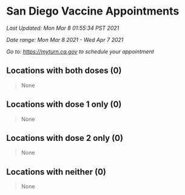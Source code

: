 # San Diego Vaccine Appointments
*Last Updated: Mon Mar 8 01:55:34 PST 2021*

*Date range: Mon Mar 8 2021 - Wed Apr 7 2021*

*Go to: <https://myturn.ca.gov> to schedule your appointment*


## Locations with both doses (0)

>None

## Locations with dose 1 only (0)

>None

## Locations with dose 2 only (0)

>None

## Locations with neither (0)

>None

